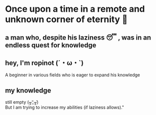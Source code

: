 # Once upon a time in a remote and unknown corner of eternity 🌌
## a man who, despite his laziness 😴 , was in an endless quest for knowledge 
## hey, I'm ropinot (´・ω・`) 
<p>A beginner in various fields who is eager to expand his knowledge</p>


## my knowledge
still empty (╥︣_᷅╥᷅) <br>
But I am trying to increase my abilities (if laziness allows)."
